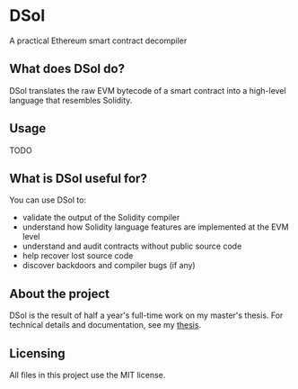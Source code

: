 # DSol
A practical Ethereum smart contract decompiler


## What does DSol do?

DSol translates the raw EVM bytecode of a smart contract into a high-level language that resembles Solidity.

## Usage

TODO


## What is DSol useful for?

You can use DSol to:
- validate the output of the Solidity compiler
- understand how Solidity language features are implemented at the EVM level
- understand and audit contracts without public source code
- help recover lost source code
- discover backdoors and compiler bugs (if any)

## About the project

DSol is the result of half a year's full-time work on my master's thesis. For technical details and documentation, see my [thesis](https://github.com/tehybel/DSol-decompiler/raw/master/thesis/DSol-thesis-Thomas-Hybel.pdf).


## Licensing

All files in this project use the MIT license.
